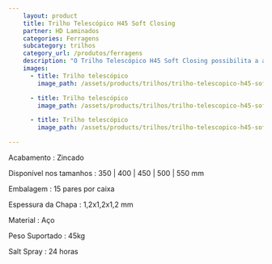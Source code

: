 ```yaml
---
    layout: product
    title: Trilho Telescópico H45 Soft Closing
    partner: HD Laminados
    categories: Ferragens     
    subcategory: trilhos
    category_url: /produtos/ferragens
    description: "O Trilho Telescópico H45 Soft Closing possibilita a abertura total da gaveta e um fechamento suave e silencioso através do seu sistema de amortecimento integrado. Sua praticidade com travas laterais permite a retirada da gaveta."
    images: 
      - title: Trilho telescópico
        image_path: /assets/products/trilhos/trilho-telescopico-h45-soft-closing.jpg

      - title: Trilho telescópico
        image_path: /assets/products/trilhos/trilho-telescopico-h45-soft-closing-spec.jpg

      - title: Trilho telescópico
        image_path: /assets/products/trilhos/trilho-telescopico-h45-soft-closing-spec-2.jpg

---
```


Acabamento
: Zincado

Disponível nos tamanhos
: 350 | 400 | 450 | 500 | 550 mm

Embalagem
: 15 pares por caixa

Espessura da Chapa
: 1,2x1,2x1,2 mm

Material
: Aço

Peso Suportado
: 45kg

Salt Spray
: 24 horas
